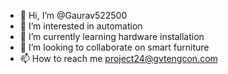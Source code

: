 - 👋 Hi, I’m @Gaurav522500
- 👀 I’m interested in automation
- 🌱 I’m currently learning hardware installation
- 💞️ I’m looking to collaborate on smart furniture
- 📫 How to reach me project24@gvtengcon.com

<!---
Gaurav522500/Gaurav522500 is a ✨ special ✨ repository because its `README.md` (this file) appears on your GitHub profile.
You can click the Preview link to take a look at your changes.
--->
